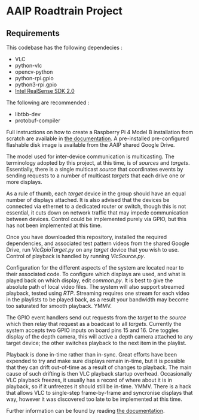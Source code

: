 # AAIP Roadtrain Project
## Requirements
This codebase has the following dependecies :
- VLC
- python-vlc
- opencv-python
- python-rpi.gpio
- python3-rpi.gpio
- [Intel RealSense SDK 2.0](https://github.com/IntelRealSense/librealsense)

The following are recommended :
- libtbb-dev
- protobuf-compiler

Full instructions on how to create a Raspberry Pi 4 Model B installation from scratch
are available in [the documentation](https://roadtrain.readthedocs.io/).
A pre-installed pre-configured flashable disk image is available from the AAIP shared Google Drive.

The model used for inter-device communication is multicasting.
The terminology adopted by this project, at this time, is of *sources* and *targets*.
Essentially, there is a single multicast *source* that coordinates events by sending requests to
a number of multicast *targets* that each drive one or more displays.

As a rule of thumb, each *target* device in the group should have an equal number of displays attached.
It is also advised that the devices be connected via ethernet to a dedicated router
or switch, though this is not essential, it cuts down on network traffic that may impede
communication between devices. Control could be implemented purely via GPIO,
but this has not been implemented at this time.

Once you have downloaded this repository, installed the required dependencies,
and associated test pattern videos from the shared Google Drive,
run *VlcGpioTarget.py* on any *target* device that you wish to use.
Control of playback is handled by running *VlcSource.py*.

Configuration for the different aspects of the system are located near to their associated code.
To configure which displays are used, and what is played back on which display, edit *common.py*.
It is best to give the absolute path of local video files.
The system will also support streamed playback, tested using *RTP*.
Streaming requires one stream for each video in the playlists to be played back,
as a result your bandwidth may become too saturated for smooth playback. YMMV.

The GPIO event handlers send out requests from the *target* to the *source*
which then relay that request as a boadcast to all *targets*.
Currently the system accepts two GPIO inputs on board pins 15 and 16.
One toggles display of the depth camera,
this will active a depth camera attached to any target device;
the other switches playback to the next item in the playlist.

Playback is done in-time rather than in-sync.
Great efforts have been expended to try and make sure displays remain in-time,
but it is possible that they can drift out-of-time as a result of changes to playback.
The main cause of such drifting is then VLC playback startup overhead.
Occasionally VLC playback freezes, it usually has a record of where about it is in playback,
so if it unfreezes it should still be in-time. YMMV.
There is a hack that allows VLC to single-step frame-by-frame and syncronise displays that
way, however it was discovered too late to be implemented at this time.

Further information can be found by reading [the documentation](https://roadtrain.readthedocs.io/).
